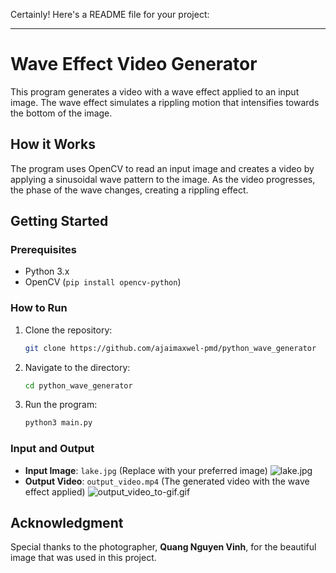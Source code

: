 Certainly! Here's a README file for your project:

---

# Wave Effect Video Generator

This program generates a video with a wave effect applied to an input image. The wave effect simulates a rippling motion that intensifies towards the bottom of the image.

## How it Works

The program uses OpenCV to read an input image and creates a video by applying a sinusoidal wave pattern to the image. As the video progresses, the phase of the wave changes, creating a rippling effect.

## Getting Started

### Prerequisites

- Python 3.x
- OpenCV (`pip install opencv-python`)

### How to Run

1. Clone the repository:
   ```bash
   git clone https://github.com/ajaimaxwel-pmd/python_wave_generator
   ```

2. Navigate to the directory:
   ```bash
   cd python_wave_generator
   ```

3. Run the program:
   ```bash
   python3 main.py
   ```

### Input and Output

- **Input Image**: `lake.jpg` (Replace with your preferred image) ![lake.jpg](lake.jpg)
- **Output Video**: `output_video.mp4` (The generated video with the wave effect applied) ![output_video_to-gif.gif](output_video_to-gif.gif)
## Acknowledgment

Special thanks to the photographer, **Quang Nguyen Vinh**, for the beautiful image that was used in this project. 
